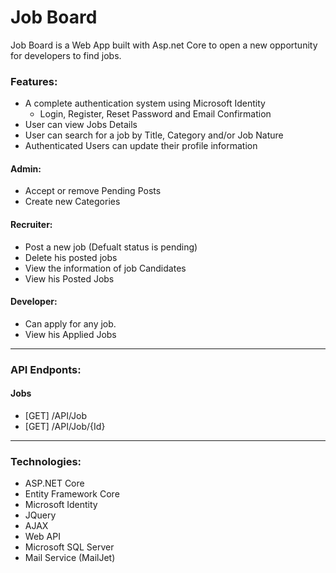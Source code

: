 # Job Board

Job Board is a Web App built with Asp.net Core to open a new opportunity for developers to find jobs.

### Features:
- A complete authentication system using Microsoft Identity
    - Login, Register, Reset Password and Email Confirmation
- User can view Jobs Details
- User can search for a job by Title, Category and/or Job Nature 
- Authenticated Users can update their profile information 

#### Admin:
- Accept or remove Pending Posts
- Create new Categories

#### Recruiter:
- Post a new job (Defualt status is pending)
- Delete his posted jobs
- View the information of job Candidates
- View his Posted Jobs

#### Developer:
- Can apply for any job.
- View his Applied Jobs

<hr>

### API Endponts:
#### Jobs
- [GET] /API/Job
- [GET] /API/Job/{Id}

<hr>

### Technologies:
- ASP.NET Core
- Entity Framework Core
- Microsoft Identity
- JQuery
- AJAX
- Web API
- Microsoft SQL Server
- Mail Service (MailJet)

